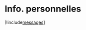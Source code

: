 # Info. personnelles

[!include[messages](infopersonnelles.messages.autogen.md)]






























































































